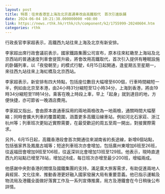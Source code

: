```yaml
---
layout: post
title: 特首：往來香港至上海及北京直通車改由高鐵取代　首次引進臥鋪
date: 2024-06-04 10:21:38.000000000 +08:00
link: https://news.rthk.hk/rthk/ch/component/k2/1755999-20240604.htm
categories: rthk
---
```


行政長官李家超表示，高鐵西九站往來上海及北京有新安排。

李家超出席行政會議前表示，國家鐵路集團公司宣布，原本往來紅磡至上海站及北京西站的普通速度列車會提質升級，將會改用高鐵取代，首次引入提供有睡眠設施的卧鋪列車，以「夜發朝至」的模式行駛，6月15日起開通，逢星期五至星期一，來往西九站往來上海虹橋及北京西站。

李家超表示，新安排有四大特點，包括座位數目大幅增至600個，行車時間縮短一半，例如由北京至本港，由24小時31分縮短至12小時34分，上海到香港，將由19時34分縮短至11時14分。乘客在晚上時段上車，早上「起身」就到達目的地，方便快捷，亦可節省一晚酒店費用。

李家超又指出，會由原本直通車採用的兩地兩檢改為一地兩檢，通關時間大幅壓縮；同時會擴大列車的覆蓋範圍，涵蓋更多高鐵沿線車站，例如河北石家莊、浙江杭州等；列車班次更貼近實際需要，在最受歡迎的周五至周一開出，對接實際需求。

另外，6月15日起，高鐵香港段會首次開通往來湖南省的長途線，新增6個站點，包括張家界及鳳凰古城等；短途列車班次亦會增加，包括廣州東增加6班至26班，往返福田會增加9班至106班，往返深圳北會增加13班至129班。他表示，現時直達西九的站點已增至78站，增加近8成，每日班次亦增至最少200班，增幅兩成。

他感謝中央對香港的關懷及國鐵集團的支持，滿足廣大旅客需求，有助促進兩地人員經貿、文化往來、推動香港更好融入國家發展大局有重要意義。他已指示運輸及物流局及港鐵全面做好落實工作及一系列宣傳推廣，局方及港鐵會在今日稍後公布詳情。
